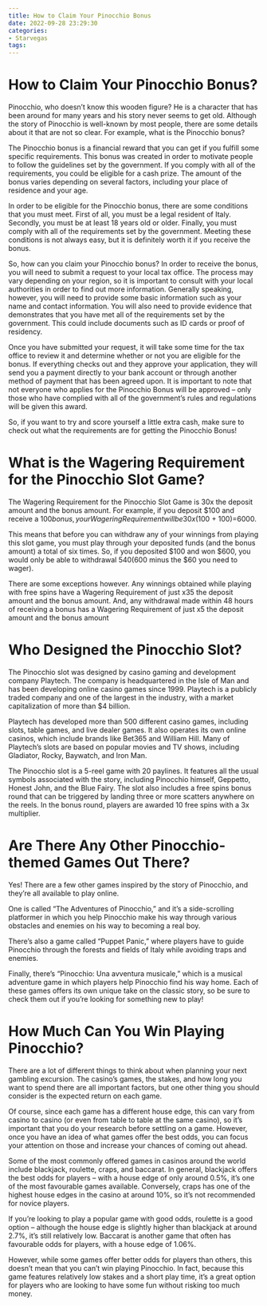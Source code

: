 ```yaml
---
title: How to Claim Your Pinocchio Bonus
date: 2022-09-28 23:29:30
categories:
- Starvegas
tags:
---
```



#  How to Claim Your Pinocchio Bonus?

Pinocchio, who doesn’t know this wooden figure? He is a character that has been around for many years and his story never seems to get old. Although the story of Pinocchio is well-known by most people, there are some details about it that are not so clear. For example, what is the Pinocchio bonus?

The Pinocchio bonus is a financial reward that you can get if you fulfill some specific requirements. This bonus was created in order to motivate people to follow the guidelines set by the government. If you comply with all of the requirements, you could be eligible for a cash prize. The amount of the bonus varies depending on several factors, including your place of residence and your age.

In order to be eligible for the Pinocchio bonus, there are some conditions that you must meet. First of all, you must be a legal resident of Italy. Secondly, you must be at least 18 years old or older. Finally, you must comply with all of the requirements set by the government. Meeting these conditions is not always easy, but it is definitely worth it if you receive the bonus.

So, how can you claim your Pinocchio bonus? In order to receive the bonus, you will need to submit a request to your local tax office. The process may vary depending on your region, so it is important to consult with your local authorities in order to find out more information. Generally speaking, however, you will need to provide some basic information such as your name and contact information. You will also need to provide evidence that demonstrates that you have met all of the requirements set by the government. This could include documents such as ID cards or proof of residency.

Once you have submitted your request, it will take some time for the tax office to review it and determine whether or not you are eligible for the bonus. If everything checks out and they approve your application, they will send you a payment directly to your bank account or through another method of payment that has been agreed upon. It is important to note that not everyone who applies for the Pinocchio Bonus will be approved – only those who have complied with all of the government’s rules and regulations will be given this award.

So, if you want to try and score yourself a little extra cash, make sure to check out what the requirements are for getting the Pinocchio Bonus!

#  What is the Wagering Requirement for the Pinocchio Slot Game?

The Wagering Requirement for the Pinocchio Slot Game is 30x the deposit amount and the bonus amount. For example, if you deposit $100 and receive a $100 bonus, your Wagering Requirement will be 30x($100 + $100)=$6000.

This means that before you can withdraw any of your winnings from playing this slot game, you must play through your deposited funds (and the bonus amount) a total of six times. So, if you deposited $100 and won $600, you would only be able to withdrawal $540 ($600 minus the $60 you need to wager).

There are some exceptions however. Any winnings obtained while playing with free spins have a Wagering Requirement of just x35 the deposit amount and the bonus amount. And, any withdrawal made within 48 hours of receiving a bonus has a Wagering Requirement of just x5 the deposit amount and the bonus amount

#  Who Designed the Pinocchio Slot?

The Pinocchio slot was designed by casino gaming and development company Playtech. The company is headquartered in the Isle of Man and has been developing online casino games since 1999. Playtech is a publicly traded company and one of the largest in the industry, with a market capitalization of more than $4 billion.

Playtech has developed more than 500 different casino games, including slots, table games, and live dealer games. It also operates its own online casinos, which include brands like Bet365 and William Hill. Many of Playtech’s slots are based on popular movies and TV shows, including Gladiator, Rocky, Baywatch, and Iron Man.

The Pinocchio slot is a 5-reel game with 20 paylines. It features all the usual symbols associated with the story, including Pinocchio himself, Geppetto, Honest John, and the Blue Fairy. The slot also includes a free spins bonus round that can be triggered by landing three or more scatters anywhere on the reels. In the bonus round, players are awarded 10 free spins with a 3x multiplier.

#  Are There Any Other Pinocchio-themed Games Out There?

Yes! There are a few other games inspired by the story of Pinocchio, and they’re all available to play online.

One is called “The Adventures of Pinocchio,” and it’s a side-scrolling platformer in which you help Pinocchio make his way through various obstacles and enemies on his way to becoming a real boy.

There’s also a game called “Puppet Panic,” where players have to guide Pinocchio through the forests and fields of Italy while avoiding traps and enemies.

Finally, there’s “Pinocchio: Una avventura musicale,” which is a musical adventure game in which players help Pinocchio find his way home. Each of these games offers its own unique take on the classic story, so be sure to check them out if you’re looking for something new to play!

#  How Much Can You Win Playing Pinocchio?

There are a lot of different things to think about when planning your next gambling excursion. The casino’s games, the stakes, and how long you want to spend there are all important factors, but one other thing you should consider is the expected return on each game.

Of course, since each game has a different house edge, this can vary from casino to casino (or even from table to table at the same casino), so it’s important that you do your research before settling on a game. However, once you have an idea of what games offer the best odds, you can focus your attention on those and increase your chances of coming out ahead.

Some of the most commonly offered games in casinos around the world include blackjack, roulette, craps, and baccarat. In general, blackjack offers the best odds for players – with a house edge of only around 0.5%, it’s one of the most favourable games available. Conversely, craps has one of the highest house edges in the casino at around 10%, so it’s not recommended for novice players.

If you’re looking to play a popular game with good odds, roulette is a good option – although the house edge is slightly higher than blackjack at around 2.7%, it’s still relatively low. Baccarat is another game that often has favourable odds for players, with a house edge of 1.06%.

However, while some games offer better odds for players than others, this doesn’t mean that you can’t win playing Pinocchio. In fact, because this game features relatively low stakes and a short play time, it’s a great option for players who are looking to have some fun without risking too much money.